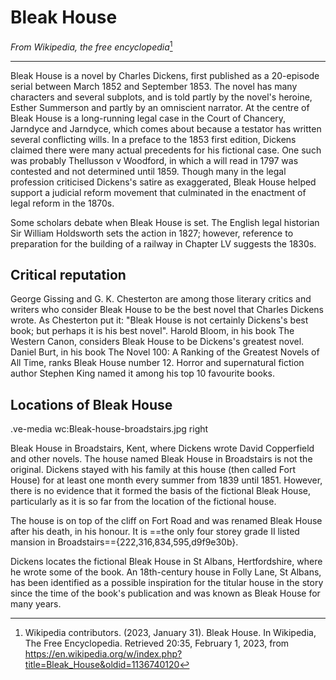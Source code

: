 # Bleak House

_From Wikipedia, the free encyclopedia_[^1]

----

Bleak House is a novel by Charles Dickens, first published as a 20-episode serial between March 1852 and September 1853. The novel has many characters and several subplots, and is told partly by the novel's heroine, Esther Summerson and partly by an omniscient narrator. At the centre of Bleak House is a long-running legal case in the Court of Chancery, Jarndyce and Jarndyce, which comes about because a testator has written several conflicting wills. In a preface to the 1853 first edition, Dickens claimed there were many actual precedents for his fictional case. One such was probably Thellusson v Woodford, in which a will read in 1797 was contested and not determined until 1859. Though many in the legal profession criticised Dickens's satire as exaggerated, Bleak House helped support a judicial reform movement that culminated in the enactment of legal reform in the 1870s.

Some scholars debate when Bleak House is set. The English legal historian Sir William Holdsworth sets the action in 1827; however, reference to preparation for the building of a railway in Chapter LV suggests the 1830s.

## Critical reputation

George Gissing and G. K. Chesterton are among those literary critics and writers who consider Bleak House to be the best novel that Charles Dickens wrote. As Chesterton put it: "Bleak House is not certainly Dickens's best book; but perhaps it is his best novel". Harold Bloom, in his book The Western Canon, considers Bleak House to be Dickens's greatest novel. Daniel Burt, in his book The Novel 100: A Ranking of the Greatest Novels of All Time, ranks Bleak House number 12. Horror and supernatural fiction author Stephen King named it among his top 10 favourite books.

## Locations of Bleak House

.ve-media wc:Bleak-house-broadstairs.jpg right

Bleak House in Broadstairs, Kent, where Dickens wrote David Copperfield and other novels.
The house named Bleak House in Broadstairs is not the original. Dickens stayed with his family at this house (then called Fort House) for at least one month every summer from 1839 until 1851. However, there is no evidence that it formed the basis of the fictional Bleak House, particularly as it is so far from the location of the fictional house.

The house is on top of the cliff on Fort Road and was renamed Bleak House after his death, in his honour. It is ==the only four storey grade II listed mansion in Broadstairs=={222,316,834,595,d9f9e30b}.

Dickens locates the fictional Bleak House in St Albans, Hertfordshire, where he wrote some of the book. An 18th-century house in Folly Lane, St Albans, has been identified as a possible inspiration for the titular house in the story since the time of the book's publication and was known as Bleak House for many years.

[^1]:  Wikipedia contributors. (2023, January 31). Bleak House. In Wikipedia, The Free Encyclopedia. Retrieved 20:35, February 1, 2023, from https://en.wikipedia.org/w/index.php?title=Bleak_House&oldid=1136740120
